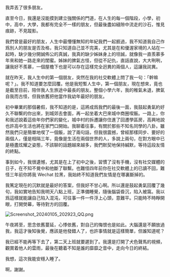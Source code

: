 我弄丟了很多朋友。

直至今日，我還是沒能摸到建立強關係的門道，在人生的每一個階段，小學，初中，高中，大學，我都有完全不一樣的朋友，但最後盡如縫隙中流走的沙石，惟見痕跡，不見蹤影。

我們曾是最好的朋友，人生中最懵懂無知的年紀我們一起捱過，我不知道我自己作爲別人的朋友是否及格，我只知道自己並不完美，尤其是在和優渥家境的人站在一起時，缺少幾分開誠佈公的真誠，我真的缺少姊妹身上的坦誠，就像我一直羨慕多年來和她一路走來的閨蜜。姊妹的脾氣古怪，但從不記仇，直話直說，大大咧咧，讓我好不羨慕，一個屋檐下也是可以存在這樣完全迥異的兩個人，這讓我詫異。

就在昨天，我人生中的第一個朋友，突然在我的社交軟體上問了我一句：「幹嘛呢？」。我不知道要怎麼回覆。他是我短暫人生中，第一個朋友，現在想來，竟也是截至目前，陪伴我人生旅途中最長的朋友。整個小學六年，我的稚氣未退，脾氣自我而古怪，但我依舊把他當作我幼年最好的朋友。

初中畢業的那個暑假，我不知道的是，這將成爲我們的最後一面，我鼓起勇氣約好久不聯繫的你出來，到城郊去會面，再一起坐着大巴來城中商圈喫飯。一路上，你和我述說着這些年你們家的變化，城中村的拆遷讓你住進了回遷學區房，高興地說也許高中生活也將在家門口開始。我聊着往事，有關於那些不知名同學的八卦。雖然我們只是簡單地喫了一個飯，說了兩句話，但我很震撼，曾經那樣同步、要好的兩個人，僅是相隔三年，竟像是生活在兩個世界的人，多說上兩句，在對方眼中已是極盡炫耀之姿態，不該聊的話題越來越多，我們默契地保持緘默，等待這段友情的終點。

事到如今，我很遺憾，尤其是在上了初中之後，習慣了沒有手機，沒有社交媒體的日子，在不知不覺中和他斷了聯繫。也難怪四年前你在社交軟體上的已讀不回，難怪三年前你將我 Wechat 拉黑，我始終不知道我們友情是在哪裏斷掉的。

我篤定現在的沉默就是最好的答案，但我好不甘心啊。所以還是鼓起勇氣回覆了幾句，我如實地告知我明天八點上班，正準備睡覺，隨後腦袋昏沉，陷入被窩。我以爲這樣就能讓自己陷入混沌，可往事一件一件浮上心頭，意難平。只能時不時睜開眼，打開熒幕，等待對方的回覆。

![Screenshot_20240105_202923_QQ.png](https://github.com/bGZo/blog/assets/57313137/edbdced1-d701-45be-9215-16200541cd40)

午夜將至，思念依舊蔓延，心悸依舊，對自己的悔恨也是如此。大腦還是不願放過我，我這才後知後覺，應該是他發錯人了，也許事情就是這樣簡單，但誰知道呢？

我已經不能再等下去了，第二天上班就要遲到了。我還是打開了犬色聲馬的視頻，觀賞着他人的雲雨，最後在聽着不知是誰的靡靡之音中，走向今日的終結。

我想，這次我能安穩入睡了。

啊，謝謝。